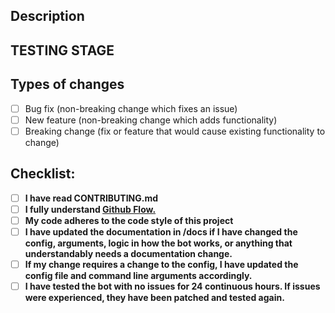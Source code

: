 <!--- Provide a general summary of your changes in the Title above -->

## Description
<!--- Describe your changes in detail -->
<!--- If it fixes an open issue, please link to the issue here. -->
<!--- Why is this change required? What problem does it solve? -->

## TESTING STAGE
<!--- Test your bot for at least 24 hours for most changes, certain changes may ignore this requirement. -->

## Types of changes
<!--- What types of changes does your code introduce? Put an `x` in all the boxes that apply: -->
- [ ] Bug fix (non-breaking change which fixes an issue)
- [ ] New feature (non-breaking change which adds functionality)
- [ ] Breaking change (fix or feature that would cause existing functionality to change)

## Checklist:
<!--- Go over all the following points, they do not all need to be checked when you first make the PR. -->
<!--- For us to merge your PR, after approval, ALL OF THESE CHECKBOXES NEED TO BE TICKED -->
<!--- If you're unsure about any of these, don't hesitate to ask. We're here to help! -->
- [ ] **I have read CONTRIBUTING.md**
- [ ] **I fully understand [Github Flow.](https://guides.github.com/introduction/flow/)**
- [ ] **My code adheres to the code style of this project**
- [ ] **I have updated the documentation in /docs if I have changed the config, arguments, logic in how the bot works, or anything that understandably needs a documentation change.**
- [ ] **If my change requires a change to the config, I have updated the config file and command line arguments accordingly.**
- [ ] **I have tested the bot with no issues for 24 continuous hours. If issues were experienced, they have been patched and tested again.**
